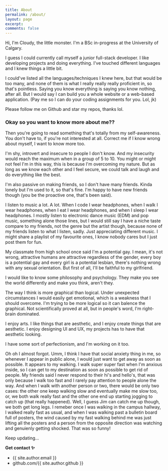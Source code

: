 ```yaml
---
title: About
permalink: /about/
layout: page
excerpt: 
comments: false
---
```


Hi, I'm Cloudy, the little monster. I'm a BSc in-progress at the University of Calgary.  

I guess I could currently call myself a junior full-stack developer. I like developing projects and doing everything. I've touched different languages and I knew things a little bit.  

I could've listed all the languages/techniques I knew here, but that would be too many, and none of them is what I really really really proficient in, so that's pointless. Saying you know everything is saying you know nothing, after all. But I would say I can build you a whole website or a web-based application. (Pay me so I can do your coding assignments for you. Lol, jk)

Please follow me on Github and star my repos, thanks lol.

### Okay so you want to know more about me??

Then you're going to read something that's totally from my self-awareness. You don't have to, if you're not interested at all. Correct me if I know wrong about myself, I want to know more too.

I'm shy, introvert and insecure to people I don't know. And my insecurity would reach the maximum when in a group of 5 to 10. You might or might not feel I'm in this way, this is because I'm overcoming my nature. But as long as we know each other and I feel secure, we could talk and laugh and do everything like the best. 

I'm also passive on making friends, so I don't have many friends. Kinda lonely but I'm used to it, so that's fine. I'm happy to have new friends though (you be the proactive one, that's been said).

I listen to music a lot. A lot. When I code I wear headphones, when I walk I wear headphones, when I eat I wear headphones, and when I sleep I wear headphones. I mostly listen to electronic dance music (EDM) and pop music, something alone those lines, but I would still say I have a niche taste compare to my friends, not the genre but the artist though, because none of my friends listen to what I listen, sadly. Just appreciating different music. I might share a playlist of my favourite ones, I know nobody cares but I just post them for fun.

My classmate from high school once said I'm a potential gay. I mean, it's not wrong, attractive humans are attractive regardless of the gender, every boy is a potential gay and every girl is a potential lesbian, there's nothing wrong with any sexual orientation. But first of all, I'll be faithful to my girlfriend.

I would like to know some philosophy and psychology. They make you see the world differently and make you think, aren't they.

The way I think is more graphical than logical. Under unexpected circumstances I would easily get emotional, which is a weakness that I should overcome. I'm trying to be more logical so it can balence the graphical. Not scientifically proved at all, but in people's word, I'm right-brain dominated.

I enjoy arts. I like things that are aesthetic, and I enjoy create things that are aesthetic. I enjoy designing UI and UX, my projects has to have that aesthetic looking.  

I have some sort of perfectionism, and I'm working on it too. 

Oh oh I almost forgot. Umm, I think I have that social anxiety thing in me, so whenever I appear in public alone, I would just want to get away as soon as possible. It appears to my walking. I walk super super fast when I'm anxious inside, so I can get to my destination as soon as possible to get rid of people. My friends said I never respond to their hi's and hello's, that was only because I walk too fast and I rarely pay attention to people alone the way. And when I walk with another person or two, there would be only two cases: the other one keep walking slow and eventually make me slow too, or, we both walk really fast and the other one end up starting jogging to catch up (that really happened). Well, I guess Jim can catch me up though, we both get long legs. I remeber once I was walking in the campus hallway, I walked really fast as usual, and when I was walking past a bulletin board full of posters, the wind caused by my fast walking behind me was just lifting all the posters and a person from the opposite direction was watching and genuienly getting shocked. That was so funny!


Keep updating...

**Get contact ✨**

- {{ site.author.email }}
- github.com/{{ site.author.github }}
